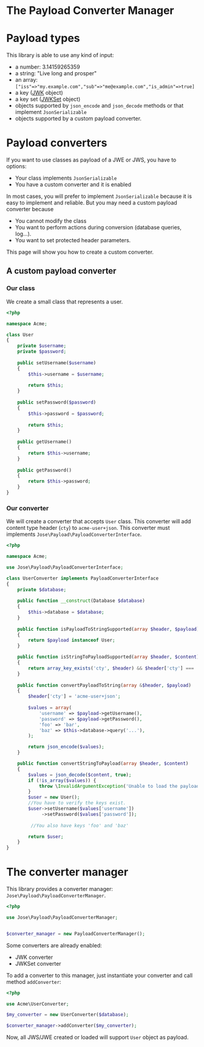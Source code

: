 The Payload Converter Manager
=============================

# Payload types

This library is able to use any kind of input:
* a number: 3.14159265359
* a string: "Live long and prosper"
* an array: `["iss"=>"my.example.com","sub"=>"me@example.com","is_admin"=>true]`
* a key ([JWK](../object/jwk.md) object)
* a key set ([JWKSet](../object/jwk_set.md) object)
* objects supported by `json_encode` and `json_decode` methods or that implement `JsonSerializable`
* objects supported by a custom payload converter.

# Payload converters

If you want to use classes as payload of a JWE or JWS, you have to options:
* Your class implements `JsonSerializable`
* You have a custom converter and it is enabled

In most cases, you will prefer to implement `JsonSerializable` because it is easy to implement and reliable.
But you may need a custom payload converter because
* You cannot modify the class
* You want to perform actions during conversion (database queries, log...).
* You want to set protected header parameters.

This page will show you how to create a custom converter.

## A custom payload converter

### Our class

We create a small class that represents a user.

```php
<?php

namespace Acme;

class User
{
    private $username;
    private $password;
    
    public setUsername($username)
    {
        $this->username = $username;
        
        return $this;
    }
    
    public setPassword($password)
    {
        $this->password = $password;
        
        return $this;
    }
    
    public getUsername()
    {
        return $this->username;
    }
    
    public getPassword()
    {
        return $this->password;
    }
}
```

### Our converter

We will create a converter that accepts `User` class. This converter will add content type header (`cty`) to `acme-user+json`.
This converter must implements `Jose\Payload\PayloadConverterInterface`.

```php
<?php

namespace Acme;

use Jose\Payload\PayloadConverterInterface;

class UserConverter implements PayloadConverterInterface
{
    private $database;
    
    public function __construct(Database $database)
    {
        $this->database = $database;
    }
    
    public function isPayloadToStringSupported(array $header, $payload)
    {
        return $payload instanceof User;
    }

    public function isStringToPayloadSupported(array $header, $content)
    {
        return array_key_exists('cty', $header) && $header['cty'] === 'acme-user+json';
    }
    
    public function convertPayloadToString(array &$header, $payload)
    {
        $header['cty'] = 'acme-user+json';
        
        $values = array(
            'username' => $payload->getUsername(),
            'password' => $payload->getPassword(),
            'foo' => 'bar',
            'baz' => $this->database->query('...'),
        );

        return json_encode($values);
    }

    public function convertStringToPayload(array $header, $content)
    {
        $values = json_decode($content, true);
        if (!is_array($values)) {
            throw \InvalidArgumentException('Unable to load the payload.');
        }
        $user = new User();
        //You have to verify the keys exist.
        $user->setUsername($values['username'])
             ->setPassword($values['password']);
             
         //You also have keys 'foo' and 'baz'

        return $user;
    }
}
```

# The converter manager

This library provides a converter manager: `Jose\Payload\PayloadConverterManager`.

```php
<?php 

use Jose\Payload\PayloadConverterManager;


$converter_manager = new PayloadConverterManager();
```

Some converters are already enabled:
* JWK converter
* JWKSet converter

To add a converter to this manager, just instantiate your converter and call method `addConverter`:

```php
<?php 

use Acme\UserConverter;

$my_converter = new UserConverter($database);

$converter_manager->addConverter($my_converter);
```

Now, all JWS/JWE created or loaded will support `User` object as payload.
